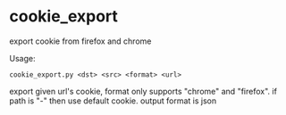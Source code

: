 # cookie_export
export cookie from firefox and chrome

Usage:

    cookie_export.py <dst> <src> <format> <url>

export given url's cookie, format only supports "chrome" and "firefox".
if path is "-" then use default cookie. output format is json